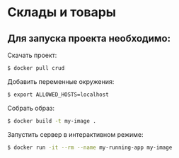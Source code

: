 # Склады и товары


## Для запуска проекта необходимо:


Скачать проект:

```bash
$ docker pull crud
```

Добавить переменные окружения:

```bash
$ export ALLOWED_HOSTS=localhost
```

Собрать образ:
```bash
$ docker build -t my-image .
```

Запустить сервер в интерактивном режиме:

```bash
$ docker run -it --rm --name my-running-app my-image
```
